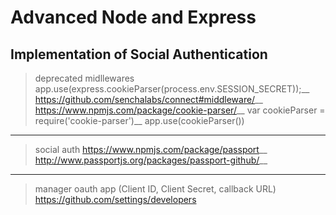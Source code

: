 # Advanced Node and Express

## Implementation of Social Authentication

>deprecated midllewares
app.use(express.cookieParser(process.env.SESSION_SECRET));__
<https://github.com/senchalabs/connect#middleware/>__
<https://www.npmjs.com/package/cookie-parser/>__
var cookieParser = require('cookie-parser')__
app.use(cookieParser())

---

>social auth
<https://www.npmjs.com/package/passport>__
<http://www.passportjs.org/packages/passport-github/>__

---

>manager oauth app (Client ID, Client Secret, callback URL)
<https://github.com/settings/developers>